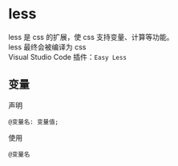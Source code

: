 # less

less 是 css 的扩展，使 css 支持变量、计算等功能。  
less 最终会被编译为 css  
Visual Studio Code 插件：`Easy Less`

## 变量

声明

```Less
@变量名: 变量值;
```

使用

```Less
@变量名
```
